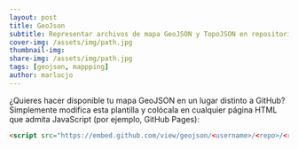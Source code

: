 ```yaml
---
layout: post
title: GeoJson
subtitle: Representar archivos de mapa GeoJSON y TopoJSON en repositorios de GitHub
cover-img: /assets/img/path.jpg
thumbnail-img: 
share-img: /assets/img/path.jpg
tags: [geojson, mappping]
author: marlucjo
---
```


¿Quieres hacer disponible tu mapa GeoJSON en un lugar distinto a GitHub? Simplemente 
modifica esta plantilla y colócala en cualquier página HTML que admita JavaScript
(por ejemplo, GitHub Pages):

```html
<script src="https://embed.github.com/view/geojson/<username>/<repo>/<ref>/<path_to_file>"></script>
```
<div>
<script src="https://embed.github.com/view/geojson/benbalter/dc-wifi-social/master/bars.geojson"></script>
</div>
